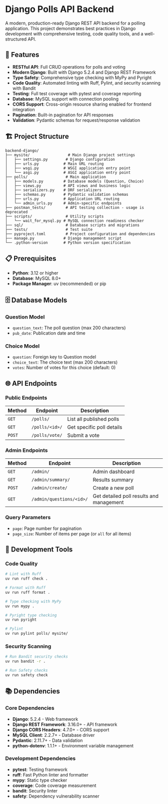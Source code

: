 # Django Polls API Backend

A modern, production-ready Django REST API backend for a polling application. This project demonstrates best practices in Django development with comprehensive testing, code quality tools, and a well-structured API.

## 🚀 Features

- **RESTful API**: Full CRUD operations for polls and voting
- **Modern Django**: Built with Django 5.2.4 and Django REST Framework
- **Type Safety**: Comprehensive type checking with MyPy and Pyright
- **Code Quality**: Automated linting with Ruff, Pylint, and security scanning with Bandit
- **Testing**: Full test coverage with pytest and coverage reporting
- **Database**: MySQL support with connection pooling
- **CORS Support**: Cross-origin resource sharing enabled for frontend integration
- **Pagination**: Built-in pagination for API responses
- **Validation**: Pydantic schemas for request/response validation

## 🏗️ Project Structure

```
backend-django/
├── mysite/                 # Main Django project settings
│   ├── settings.py        # Django configuration
│   ├── urls.py           # Main URL routing
│   ├── wsgi.py           # WSGI application entry point
│   └── asgi.py           # ASGI application entry point
├── polls/                 # Main application
│   ├── models.py         # Database models (Question, Choice)
│   ├── views.py          # API views and business logic
│   ├── serializers.py    # DRF serializers
│   ├── schemas.py        # Pydantic validation schemas
│   ├── urls.py           # Application URL routing
│   └── admin_urls.py     # Admin-specific endpoints
├── postman_tests/         # API testing collection - usage is deprecated
├── scripts/               # Utility scripts
│   └── wait_for_mysql.py # MySQL connection readiness checker
├── sql/                   # Database scripts and migrations
├── tests/                 # Test suite
├── pyproject.toml         # Project configuration and dependencies
├── manage.py             # Django management script
└── .python-version       # Python version specification
```

## 📋 Prerequisites

- **Python**: 3.12 or higher
- **Database**: MySQL 8.0+
- **Package Manager**: uv (recommended) or pip

## 🗄️ Database Models

### Question Model
- `question_text`: The poll question (max 200 characters)
- `pub_date`: Publication date and time

### Choice Model
- `question`: Foreign key to Question model
- `choice_text`: The choice text (max 200 characters)
- `votes`: Number of votes for this choice (default: 0)

## 🌐 API Endpoints

### Public Endpoints

| Method | Endpoint | Description |
|--------|----------|-------------|
| `GET` | `/polls/` | List all published polls |
| `GET` | `/polls/<id>/` | Get specific poll details |
| `POST` | `/polls/vote/` | Submit a vote |

### Admin Endpoints

| Method | Endpoint | Description |
|--------|----------|-------------|
| `GET` | `/admin/` | Admin dashboard |
| `GET` | `/admin/summary/` | Results summary |
| `POST` | `/admin/create/` | Create a new poll |
| `GET` | `/admin/questions/<id>/` | Get detailed poll results and management |

### Query Parameters

- `page`: Page number for pagination
- `page_size`: Number of items per page (or `all` for all items)

## 🔧 Development Tools

### Code Quality

```bash
# Lint with Ruff
uv run ruff check .

# Format with Ruff
uv run ruff format .

# Type checking with MyPy
uv run mypy .

# Pyright type checking
uv run pyright

# Pylint
uv run pylint polls/ mysite/
```

### Security Scanning

```bash
# Run Bandit security checks
uv run bandit -r .

# Run Safety checks
uv run safety check
```

## 📚 Dependencies

### Core Dependencies
- **Django**: 5.2.4 - Web framework
- **Django REST Framework**: 3.16.0+ - API framework
- **Django CORS Headers**: 4.7.0+ - CORS support
- **MySQL Client**: 2.2.7+ - Database driver
- **Pydantic**: 2.11.7+ - Data validation
- **python-dotenv**: 1.1.1+ - Environment variable management

### Development Dependencies
- **pytest**: Testing framework
- **ruff**: Fast Python linter and formatter
- **mypy**: Static type checker
- **coverage**: Code coverage measurement
- **bandit**: Security linter
- **safety**: Dependency vulnerability scanner

